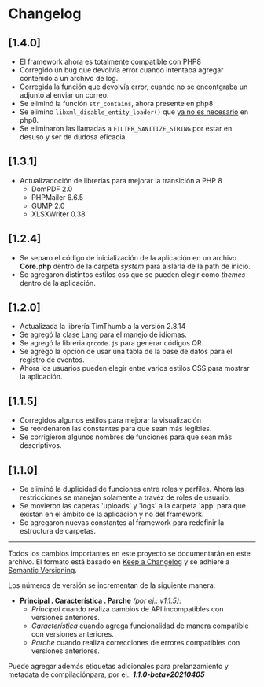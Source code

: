 # Changelog

## [1.4.0]

- El framework ahora es totalmente compatible con PHP8
- Corregido un bug que devolvía error cuando intentaba agregar contenido a un archivo de log.
- Corregida la función que devolvía error, cuando no se encontgraba un adjunto al enviar un correo.
- Se eliminó la función `str_contains`, ahora presente en php8
- Se elimino `libxml_disable_entity_loader()` que [ya no es necesario](https://www.php.net/manual/es/function.libxml-disable-entity-loader.php) en php8.
- Se eliminaron las llamadas a `FILTER_SANITIZE_STRING` por estar en desuso y ser de dudosa eficacia. 

## [1.3.1]

- Actualizadoción de librerias para mejorar la transición a PHP 8
  - DomPDF 2.0
  - PHPMailer 6.6.5
  - GUMP 2.0
  - XLSXWriter 0.38

## [1.2.4]

- Se separo el código de inicialización de la aplicación en un archivo **Core.php** dentro de la carpeta _system_ para aislarla de la path de inicio.
- Se agregaron distintos estilos css que se pueden elegir como _themes_ dentro de la aplicación.

## [1.2.0]

- Actualizada la librería TimThumb a la versión 2.8.14
- Se agregó la clase Lang para el manejo de idiomas.
- Se agregó la libreria `qrcode.js` para generar códigos QR.
- Se agregó la opción de usar una tabla de la base de datos para el registro de eventos.
- Ahora los usuarios pueden elegir entre varios estilos CSS para mostrar la aplicación.

## [1.1.5]

- Corregidos algunos estilos para mejorar la visualización
- Se reordenaron las constantes para que sean más legibles.
- Se corrigieron algunos nombres de funciones para que sean más descriptivos.

## [1.1.0]

- Se eliminó la duplicidad de funciones entre roles y perfiles. Ahora las restricciones se manejan solamente a travéz de roles de usuario.
- Se movieron las capetas 'uploads' y 'logs' a la carpeta 'app' para que existan en el ámbito de la aplicacion y no del framework.
- Se agregaron nuevas constantes al framework para redefinir la estructura de carpetas.

---

Todos los cambios importantes en este proyecto se documentarán en este archivo.
El formato está basado en [Keep a Changelog](https://keepachangelog.com/en/1.0.0/) y se adhiere a [Semantic Versioning](https://semver.org/spec/v2.0.0.html).

Los números de versión se incrementan de la siguiente manera:

- **Principal . Característica . Parche** _(por ej.: v1.1.5)_:
  - _Principal_ cuando realiza cambios de API incompatibles con versiones anteriores.
  - _Característica_ cuando agrega funcionalidad de manera compatible con versiones anteriores.
  - _Parche_ cuando realiza correcciones de errores compatibles con versiones anteriores.

Puede agregar además etiquetas adicionales para prelanzamiento y metadata de compilaciónpara, por ej.: **_1.1.0-beta+20210405_**
